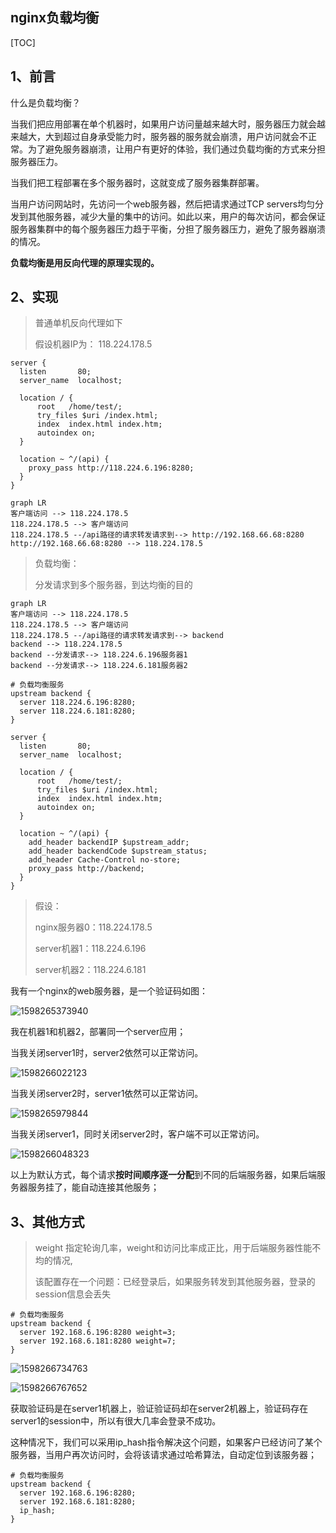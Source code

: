 ## nginx负载均衡

[TOC]

## 1、前言

什么是负载均衡？

当我们把应用部署在单个机器时，如果用户访问量越来越大时，服务器压力就会越来越大，大到超过自身承受能力时，服务器的服务就会崩溃，用户访问就会不正常。为了避免服务器崩溃，让用户有更好的体验，我们通过负载均衡的方式来分担服务器压力。

当我们把工程部署在多个服务器时，这就变成了服务器集群部署。

当用户访问网站时，先访问一个web服务器，然后把请求通过TCP servers均匀分发到其他服务器，减少大量的集中的访问。如此以来，用户的每次访问，都会保证服务器集群中的每个服务器压力趋于平衡，分担了服务器压力，避免了服务器崩溃的情况。

**负载均衡是用反向代理的原理实现的。**

## 2、实现

> 普通单机反向代理如下
>
> 假设机器IP为： 118.224.178.5

~~~nginx
server {
  listen       80;
  server_name  localhost;

  location / {
      root   /home/test/;
      try_files $uri /index.html;
      index  index.html index.htm;
      autoindex on;
  }

  location ~ ^/(api) {
    proxy_pass http://118.224.6.196:8280;
  }
}
~~~

~~~mermaid
graph LR
客户端访问 --> 118.224.178.5
118.224.178.5 --> 客户端访问
118.224.178.5 --/api路径的请求转发请求到--> http://192.168.66.68:8280
http://192.168.66.68:8280 --> 118.224.178.5
~~~

> 负载均衡：
>
> 分发请求到多个服务器，到达均衡的目的

~~~mermaid
graph LR
客户端访问 --> 118.224.178.5
118.224.178.5 --> 客户端访问
118.224.178.5 --/api路径的请求转发请求到--> backend
backend --> 118.224.178.5
backend --分发请求--> 118.224.6.196服务器1
backend --分发请求--> 118.224.6.181服务器2
~~~

~~~nginx
# 负载均衡服务
upstream backend {
  server 118.224.6.196:8280;
  server 118.224.6.181:8280;
}

server {
  listen       80;
  server_name  localhost;

  location / {
      root   /home/test/;
      try_files $uri /index.html;
      index  index.html index.htm;
      autoindex on;
  }

  location ~ ^/(api) {
    add_header backendIP $upstream_addr;
    add_header backendCode $upstream_status;
    add_header Cache-Control no-store;
    proxy_pass http://backend;
  }
}
~~~

> 假设：
>
> nginx服务器0：118.224.178.5
>
> server机器1：118.224.6.196
>
> server机器2：118.224.6.181

我有一个nginx的web服务器，是一个验证码如图：

![1598265373940](nginx%E8%B4%9F%E8%BD%BD%E5%9D%87%E8%A1%A1.assets/1598265373940.png)

我在机器1和机器2，部署同一个server应用；

当我关闭server1时，server2依然可以正常访问。

![1598266022123](nginx%E8%B4%9F%E8%BD%BD%E5%9D%87%E8%A1%A1.assets/1598266022123.png)

当我关闭server2时，server1依然可以正常访问。

![1598265979844](nginx%E8%B4%9F%E8%BD%BD%E5%9D%87%E8%A1%A1.assets/1598265979844.png)

当我关闭server1，同时关闭server2时，客户端不可以正常访问。

![1598266048323](nginx%E8%B4%9F%E8%BD%BD%E5%9D%87%E8%A1%A1.assets/1598266048323.png)

以上为默认方式，每个请求**按时间顺序逐一分配**到不同的后端服务器，如果后端服务器服务挂了，能自动连接其他服务；

## 3、其他方式

> weight
> 指定轮询几率，weight和访问比率成正比，用于后端服务器性能不均的情况,
>
> 该配置存在一个问题：已经登录后，如果服务转发到其他服务器，登录的session信息会丢失

~~~nginx
# 负载均衡服务
upstream backend {
  server 192.168.6.196:8280 weight=3;
  server 192.168.6.181:8280 weight=7;
}
~~~

![1598266734763](nginx%E8%B4%9F%E8%BD%BD%E5%9D%87%E8%A1%A1.assets/1598266734763.png)

![1598266767652](nginx%E8%B4%9F%E8%BD%BD%E5%9D%87%E8%A1%A1.assets/1598266767652.png)

获取验证码是在server1机器上，验证验证码却在server2机器上，验证码存在server1的session中，所以有很大几率会登录不成功。

这种情况下，我们可以采用ip_hash指令解决这个问题，如果客户已经访问了某个服务器，当用户再次访问时，会将该请求通过哈希算法，自动定位到该服务器；

~~~nginx
# 负载均衡服务
upstream backend {
  server 192.168.6.196:8280;
  server 192.168.6.181:8280;
  ip_hash;
}
~~~





